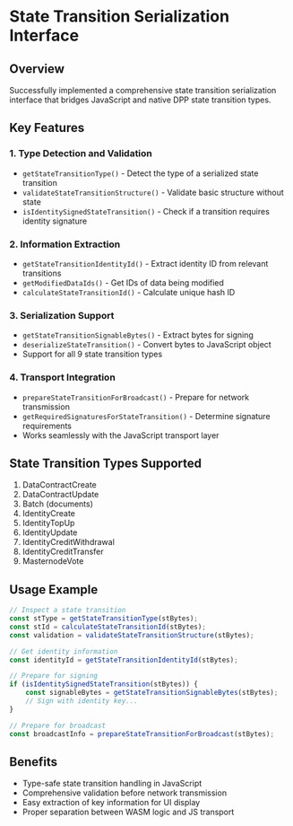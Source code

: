 # State Transition Serialization Interface

## Overview
Successfully implemented a comprehensive state transition serialization interface that bridges JavaScript and native DPP state transition types.

## Key Features

### 1. Type Detection and Validation
- `getStateTransitionType()` - Detect the type of a serialized state transition
- `validateStateTransitionStructure()` - Validate basic structure without state
- `isIdentitySignedStateTransition()` - Check if a transition requires identity signature

### 2. Information Extraction
- `getStateTransitionIdentityId()` - Extract identity ID from relevant transitions
- `getModifiedDataIds()` - Get IDs of data being modified
- `calculateStateTransitionId()` - Calculate unique hash ID

### 3. Serialization Support
- `getStateTransitionSignableBytes()` - Extract bytes for signing
- `deserializeStateTransition()` - Convert bytes to JavaScript object
- Support for all 9 state transition types

### 4. Transport Integration
- `prepareStateTransitionForBroadcast()` - Prepare for network transmission
- `getRequiredSignaturesForStateTransition()` - Determine signature requirements
- Works seamlessly with the JavaScript transport layer

## State Transition Types Supported
1. DataContractCreate
2. DataContractUpdate  
3. Batch (documents)
4. IdentityCreate
5. IdentityTopUp
6. IdentityUpdate
7. IdentityCreditWithdrawal
8. IdentityCreditTransfer
9. MasternodeVote

## Usage Example

```javascript
// Inspect a state transition
const stType = getStateTransitionType(stBytes);
const stId = calculateStateTransitionId(stBytes);
const validation = validateStateTransitionStructure(stBytes);

// Get identity information
const identityId = getStateTransitionIdentityId(stBytes);

// Prepare for signing
if (isIdentitySignedStateTransition(stBytes)) {
    const signableBytes = getStateTransitionSignableBytes(stBytes);
    // Sign with identity key...
}

// Prepare for broadcast
const broadcastInfo = prepareStateTransitionForBroadcast(stBytes);
```

## Benefits
- Type-safe state transition handling in JavaScript
- Comprehensive validation before network transmission
- Easy extraction of key information for UI display
- Proper separation between WASM logic and JS transport